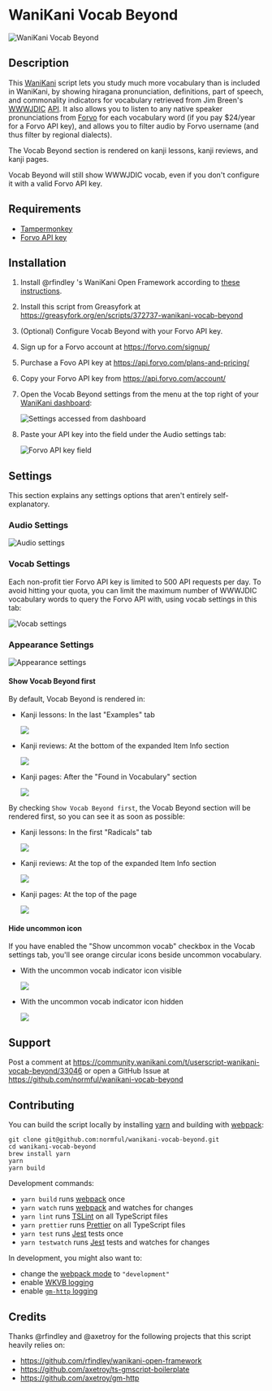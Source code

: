 # WaniKani Vocab Beyond

![WaniKani Vocab Beyond](./screenshots/kanji-page-wkvb-at-bottom.png)

## Description

This [WaniKani](https://www.wanikani.com) script lets you study much more vocabulary than is included in WaniKani, by showing hiragana pronunciation, definitions, part of speech, and commonality indicators for vocabulary retrieved from Jim Breen's [WWWJDIC](http://nihongo.monash.edu/cgi-bin/wwwjdic) [API](http://www.edrdg.org/wwwjdic/wwwjdicinf.html#backdoor_tag). It also allows you to listen to any native speaker pronunciations from [Forvo](https://forvo.com/) for each vocabulary word (if you pay \$24/year for a Forvo API key), and allows you to filter audio by Forvo username (and thus filter by regional dialects).

The Vocab Beyond section is rendered on kanji lessons, kanji reviews, and kanji pages.

Vocab Beyond will still show WWWJDIC vocab, even if you don't configure it with a valid Forvo API key.

## Requirements

- [Tampermonkey](https://tampermonkey.net/)
- [Forvo API key](https://api.forvo.com)

## Installation

1. Install @rfindley 's WaniKani Open Framework according to [these instructions](https://github.com/rfindley/wanikani-open-framework#installation).
2. Install this script from Greasyfork at https://greasyfork.org/en/scripts/372737-wanikani-vocab-beyond
3. (Optional) Configure Vocab Beyond with your Forvo API key.
  1. Sign up for a Forvo account at https://forvo.com/signup/
  2. Purchase a Fovo API key at https://api.forvo.com/plans-and-pricing/
  3. Copy your Forvo API key from https://api.forvo.com/account/
  4. Open the Vocab Beyond settings from the menu at the top right of your [WaniKani dashboard](https://www.wanikani.com/dashboard):
    
      ![Settings accessed from dashboard](./screenshots/settings-accessed-from-dashboard.png)
  5. Paste your API key into the field under the Audio settings tab:

      ![Forvo API key field](./screenshots/forvo-api-key-field.png)

## Settings

This section explains any settings options that aren't entirely self-explanatory.

### Audio Settings

![Audio settings](./screenshots/settings-1-audio.png)

### Vocab Settings

Each non-profit tier Forvo API key is limited to 500 API requests per day. To avoid hitting your quota, you can limit the maximum number of WWWJDIC vocabulary words to query the Forvo API with, using vocab settings in this tab:

![Vocab settings](./screenshots/settings-2-vocab.png)

### Appearance Settings

![Appearance settings](./screenshots/settings-3-appearance.png)

#### Show Vocab Beyond first

By default, Vocab Beyond is rendered in:

- Kanji lessons: In the last "Examples" tab

  ![](./screenshots/lesson-page-wkvb-in-examples-tab.png)
- Kanji reviews: At the bottom of the expanded Item Info section

  ![](./screenshots/review-page-wkvb-at-bottom.png)
- Kanji pages: After the "Found in Vocabulary" section

  ![](./screenshots/kanji-page-wkvb-at-bottom.png)

By checking `Show Vocab Beyond first`, the Vocab Beyond section will be rendered first, so you can see it as soon as possible:

- Kanji lessons: In the first "Radicals" tab

  ![](./screenshots/lesson-page-wkvb-in-radicals-tab.png)
- Kanji reviews: At the top of the expanded Item Info section

  ![](./screenshots/review-page-wkvb-at-top.png)
- Kanji pages: At the top of the page

  ![](./screenshots/kanji-page-wkvb-at-top.png)

#### Hide uncommon icon

If you have enabled the "Show uncommon vocab" checkbox in the Vocab settings tab, you'll see orange circular icons beside uncommon vocabulary.

- With the uncommon vocab indicator icon visible

  ![](./screenshots/uncommon-vocab-indicator-shown.png)

- With the uncommon vocab indicator icon hidden

  ![](./screenshots/uncommon-vocab-indicator-hidden.png)

## Support

Post a comment at https://community.wanikani.com/t/userscript-wanikani-vocab-beyond/33046 or open a GitHub Issue at https://github.com/normful/wanikani-vocab-beyond

## Contributing

You can build the script locally by installing [yarn](https://yarnpkg.com/en/) and building with [webpack](https://webpack.js.org/):

```
git clone git@github.com:normful/wanikani-vocab-beyond.git
cd wanikani-vocab-beyond
brew install yarn
yarn
yarn build
```

Development commands:

- `yarn build` runs [webpack](https://webpack.js.org/) once
- `yarn watch` runs [webpack](https://webpack.js.org/) and watches for changes
- `yarn lint` runs [TSLint](https://palantir.github.io/tslint/) on all TypeScript files
- `yarn prettier` runs [Prettier](https://prettier.io/) on all TypeScript files
- `yarn test` runs [Jest](https://jestjs.io/) tests once
- `yarn testwatch` runs [Jest](https://jestjs.io/) tests and watches for changes

In development, you might also want to:

- change the [webpack mode](https://github.com/normful/wanikani-vocab-beyond/blob/master/webpack.config.js#L21) to `"development"`
- enable [WKVB logging](https://github.com/normful/wanikani-vocab-beyond/blob/master/src/logger/logger.ts#L11)
- enable [`gm-http` logging](https://github.com/normful/wanikani-vocab-beyond/blob/master/index.ts#L4-L5)

## Credits

Thanks @rfindley and @axetroy for the following projects that this script heavily relies on:

- https://github.com/rfindley/wanikani-open-framework
- https://github.com/axetroy/ts-gmscript-boilerplate
- https://github.com/axetroy/gm-http
